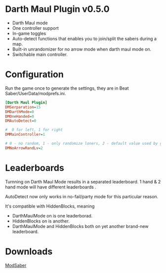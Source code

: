 # Darth Maul Plugin v0.5.0

* Darth Maul mode
* One controller support
* In-game toggles
* Auto-detect functions that enables you to join/split the sabers during a map.
* Built-in unrandomizer for no arrow mode when darth maul mode on.
* Switchable main controller.

# Configuration

Run the game once to generate the settings, they are in Beat Saber/UserData/modprefs.ini.

```ini
[Darth Maul Plugin]
DMSerparation=15
DMDarthMode=0
DMOneHanded=0
DMAutoDetect=0

#  0 for left, 1 for right
DMMainController=1

# 0 - no random, 1 - only randomize loners, 2 - default value used by game. randomize lines with 2 or less blocks.
DMNoArrowRandLv=2
```

# Leaderboards
Turnning on Darth Maul Mode results in a separated leaderboard. 1 hand & 2 hand mode will have different leaderboards .

AutoDetect now only works in no-fail/party mode for this particular reason.

It's compatible with HiddenBlocks, meaning 
* DarthMaulMode on is one leaderborad.
* HiddenBlocks on is another.
* DarthMaulMode and HiddenBlocks both on yet another brand-new leaderboard.


# Downloads
[ModSaber](https://www.modsaber.ml/mod/darthmaul/0.4.0)
